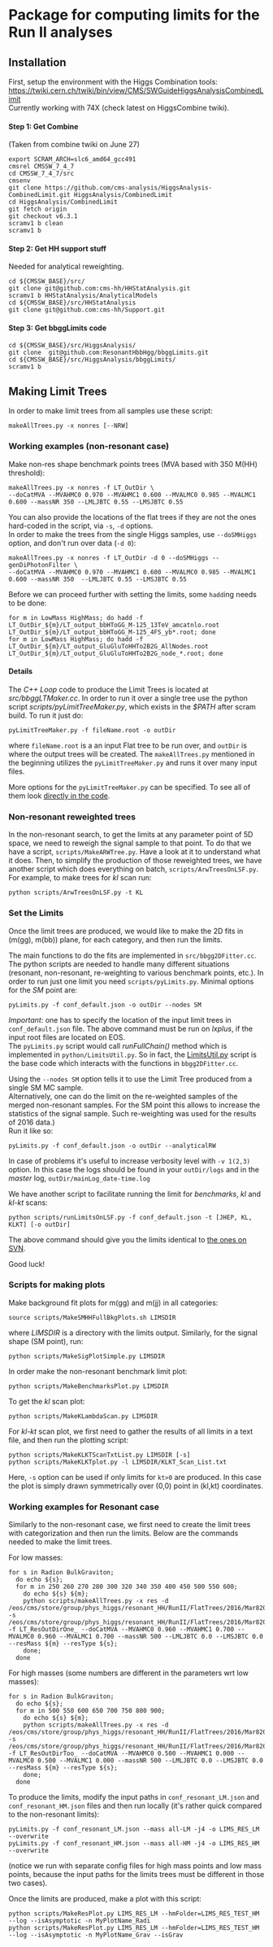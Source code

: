 # Package for computing limits for the Run II analyses

## Installation
First, setup the environment with the Higgs Combination tools: https://twiki.cern.ch/twiki/bin/view/CMS/SWGuideHiggsAnalysisCombinedLimit  
Currently working with 74X (check latest on HiggsCombine twiki).   


#### Step 1: Get Combine   
(Taken from combine twiki on June 27)   

```
export SCRAM_ARCH=slc6_amd64_gcc491
cmsrel CMSSW_7_4_7
cd CMSSW_7_4_7/src 
cmsenv
git clone https://github.com/cms-analysis/HiggsAnalysis-CombinedLimit.git HiggsAnalysis/CombinedLimit
cd HiggsAnalysis/CombinedLimit
git fetch origin
git checkout v6.3.1
scramv1 b clean
scramv1 b
```       

#### Step 2: Get HH support stuff    
Needed for analytical reweighting.  

```
cd ${CMSSW_BASE}/src/
git clone git@github.com:cms-hh/HHStatAnalysis.git
scramv1 b HHStatAnalysis/AnalyticalModels
cd ${CMSSW_BASE}/src/HHStatAnalysis
git clone git@github.com:cms-hh/Support.git
```    

#### Step 3: Get bbggLimits code    
```
cd ${CMSSW_BASE}/src/HiggsAnalysis/
git clone  git@github.com:ResonantHbbHgg/bbggLimits.git
cd ${CMSSW_BASE}/src/HiggsAnalysis/bbggLimits/
scramv1 b
```


## Making Limit Trees

In order to make limit trees from all samples use these script:
```
makeAllTrees.py -x nonres [--NRW]
```

### Working examples (non-resonant case)

Make non-res shape benchmark points trees (MVA based with 350 M(HH) threshold):
```
makeAllTrees.py -x nonres -f LT_OutDir \  
--doCatMVA --MVAHMC0 0.970 --MVAHMC1 0.600 --MVALMC0 0.985 --MVALMC1 0.600 --massNR 350 --LMLJBTC 0.55 --LMSJBTC 0.55
```   
You can also provide the locations of the flat trees if they are not the ones hard-coded in
the script, via `-s`, `-d` options.  
In order to make the trees from the single Higgs samples, use `--doSMHiggs` option, and don't run over data (`-d 0`): 
```
makeAllTrees.py -x nonres -f LT_OutDir -d 0 --doSMHiggs --genDiPhotonFilter \  
--doCatMVA --MVAHMC0 0.970 --MVAHMC1 0.600 --MVALMC0 0.985 --MVALMC1 0.600 --massNR 350  --LMLJBTC 0.55 --LMSJBTC 0.55
```  

Before we can proceed further with setting the limits, some `hadd`ing needs to be done:
```
for m in LowMass HighMass; do hadd -f LT_OutDir_${m}/LT_output_bbHToGG_M-125_13TeV_amcatnlo.root LT_OutDir_${m}/LT_output_bbHToGG_M-125_4FS_yb*.root; done
for m in LowMass HighMass; do hadd -f LT_OutDir_${m}/LT_output_GluGluToHHTo2B2G_AllNodes.root LT_OutDir_${m}/LT_output_GluGluToHHTo2B2G_node_*.root; done
```  

#### Details 
The *C++ Loop* code to produce the Limit Trees is located at
*src/bbggLTMaker.cc*. In order to run it over a single tree use the
python script *scripts/pyLimitTreeMaker.py*, which exists in the
*$PATH* after scram build. To run it just do:
```
pyLimitTreeMaker.py -f fileName.root -o outDir
```
where `fileName.root` is a an input Flat tree to be run over, and
`outDir` is where the output trees will be created. The
`makeAllTrees.py` mentioned in the beginning utilizes the
`pyLimitTreeMaker.py` and runs it over many input  files.

More options for the `pyLimitTreeMaker.py` can be specified. To see all of them look
[directly in the code](https://github.com/ResonantHbbHgg/bbggLimits/blob/cc11d25a97392ee55116bac9d08b77f5f4128998/scripts/pyLimitTreeMaker.py#L11-L85).


### Non-resonant reweighted trees 
In the non-resonant search, to get the limits at any parameter point of 5D space, we need
to reweigh the signal sample to that point.  To do that we have a script,
`scripts/MakeARWTree.py`. Have a look at it to understand what it does. Then, to simplify
the production of those reweighted trees, we have another script which does everything on
batch, `scripts/ArwTreesOnLSF.py`. For example, to make trees for *kl* scan run:
```
python scripts/ArwTreesOnLSF.py -t KL
```


### Set the Limits 
Once the limit trees are produced, we would like to make the 2D fits in
(m(gg), m(bb)) plane, for each category, and then run the limits.

The main functions to do the fits are implemented in `src/bbgg2DFitter.cc`.  The python
scripts are needed to handle many different situations (resonant, non-resonant,
re-weighting to various benchmark points, etc.). In order to run just one limit you need
`scripts/pyLimits.py`. Minimal options for the *SM* point are:  
``` 
pyLimits.py -f conf_default.json -o outDir --nodes SM 
```  
*Important*: one has to specify the location of the input limit trees in
`conf_default.json` file.  The above command must be run on _lxplus_, if the input root
files are located on EOS.  
The `pyLimits.py` script would call _runFullChain()_ method which is implemented in
`python/LimitsUtil.py`.  So in fact, the [LimitsUtil.py](python/LimitsUtil.py) script is
the base code which interacts with the functions in `bbgg2DFitter.cc`.  

Using the `--nodes SM` option tells it to use the Limit Tree produced from a single SM MC
sample.  
Alternatively, one can do the limit on the re-weighted samples of the merged non-resonant
samples. For the SM point this allows to increase the statistics of the signal
sample. Such re-weighting was used for the results of 2016 data.)  
Run it like so:  
```
pyLimits.py -f conf_default.json -o outDir --analyticalRW
```
In case of problems it's useful to increase verbosity level with `-v 1(2,3)` option. In
this case the logs should be found in your `outDir/logs` and in the _master_ log,
`outDir/mainLog_date-time.log`

We have another script to facilitate running the limit for _benchmarks_, _kl_ and _kl-kt_ scans:  
```
python scripts/runLimitsOnLSF.py -f conf_default.json -t [JHEP, KL, KLKT] [-o outDir]
```

The above command should give you the limits identical to
[the ones on SVN](https://svnweb.cern.ch/cern/wsvn/cmshcg/trunk/cadi/HIG-17-008/NonResonant/Paper_v14/).

Good luck!

### Scripts for making plots
Make background fit plots for m(gg) and m(jj) in all categories:
```  
source scripts/MakeSMHHFullBkgPlots.sh LIMSDIR
```  
where _LIMSDIR_ is a directory with the limits output. Similarly, for the signal shape (SM
point), run:  
```
python scripts/MakeSigPlotSimple.py LIMSDIR
```  

In order make the non-resonant benchmark limit plot:  
```
python scripts/MakeBenchmarksPlot.py LIMSDIR
```

To get the *kl* scan plot:
```
python scripts/MakeKLambdaScan.py LIMSDIR
```

For *kl-kt* scan plot, we first need to gather the results of all limits in a text file,
and then run the plotting script:  
```
python scripts/MakeKLKTScanTxtList.py LIMSDIR [-s]
python scripts/MakeKLKTplot.py -l LIMSDIR/KLKT_Scan_List.txt
```  
Here, `-s` option can be used if only limits for `kt>0` are produced. In this case the
plot is simply drawn symmetrically over (0,0) point in (kl,kt) coordinates.



### Working examples for Resonant case

Similarly to the non-resonant case, we first need to create the limit trees with
categorization and then run the limits.  Below are the commands needed to make the limit
trees.

For low masses:
```shell
for s in Radion BulkGraviton;
  do echo ${s};  
  for m in 250 260 270 280 300 320 340 350 400 450 500 550 600;  
	do echo ${s} ${m};  
	python scripts/makeAllTrees.py -x res -d /eos/cms/store/group/phys_higgs/resonant_HH/RunII/FlatTrees/2016/Mar82018_ForPubli_RafStyle/Data/Hadd/ -s /eos/cms/store/group/phys_higgs/resonant_HH/RunII/FlatTrees/2016/Mar82018_ForPubli_RafStyle/Signal/Hadd/ -f LT_ResOutDirOne_ --doCatMVA --MVAHMC0 0.960 --MVAHMC1 0.700 --MVALMC0 0.960 --MVALMC1 0.700 --massNR 500 --LMLJBTC 0.0 --LMSJBTC 0.0 --resMass ${m} --resType ${s};  
	done;  
  done
```

For high masses (some numbers are different in the parameters wrt low masses):
```shell
for s in Radion BulkGraviton;  
  do echo ${s};  
  for m in 500 550 600 650 700 750 800 900;  
    do echo ${s} ${m};  
    python scripts/makeAllTrees.py -x res -d /eos/cms/store/group/phys_higgs/resonant_HH/RunII/FlatTrees/2016/Mar82018_ForPubli_RafStyle/Data/Hadd/ -s /eos/cms/store/group/phys_higgs/resonant_HH/RunII/FlatTrees/2016/Mar82018_ForPubli_RafStyle/Signal/Hadd/ -f LT_ResOutDirToo_ --doCatMVA --MVAHMC0 0.500 --MVAHMC1 0.000 --MVALMC0 0.500 --MVALMC1 0.000 --massNR 500 --LMLJBTC 0.0 --LMSJBTC 0.0 --resMass ${m} --resType ${s};  
    done;  
  done
```

To produce the limits, modify the input paths in `conf_resonant_LM.json` and
`conf_resonant_HM.json` files and then run locally (it's rather quick compared to the
non-resonant limits):

```
pyLimits.py -f conf_resonant_LM.json --mass all-LM -j4 -o LIMS_RES_LM --overwrite
pyLimits.py -f conf_resonant_HM.json --mass all-HM -j4 -o LIMS_RES_HM --overwrite 
```

(notice we run with separate config files for high mass points and low mass points,
because the input paths for the limits trees must be different in those two cases).

Once the limits are produced, make a plot with this script:
```
python scripts/MakeResPlot.py LIMS_RES_LM --hmFolder=LIMS_RES_TEST_HM --log --isAsymptotic -n MyPlotName_Radi
python scripts/MakeResPlot.py LIMS_RES_LM --hmFolder=LIMS_RES_TEST_HM --log --isAsymptotic -n MyPlotName_Grav --isGrav
```

